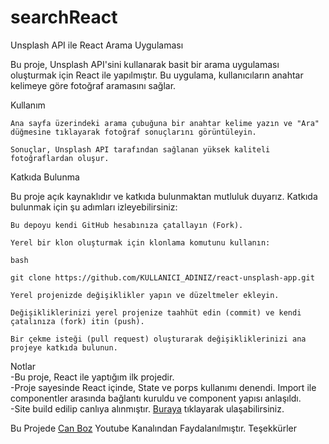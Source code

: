 # searchReact
Unsplash API ile React Arama Uygulaması

Bu proje, Unsplash API'sini kullanarak basit bir arama uygulaması oluşturmak için React ile yapılmıştır. Bu uygulama, kullanıcıların anahtar kelimeye göre fotoğraf aramasını sağlar.

Kullanım

    Ana sayfa üzerindeki arama çubuğuna bir anahtar kelime yazın ve "Ara" düğmesine tıklayarak fotoğraf sonuçlarını görüntüleyin.

    Sonuçlar, Unsplash API tarafından sağlanan yüksek kaliteli fotoğraflardan oluşur.

Katkıda Bulunma

Bu proje açık kaynaklıdır ve katkıda bulunmaktan mutluluk duyarız. Katkıda bulunmak için şu adımları izleyebilirsiniz:

    Bu depoyu kendi GitHub hesabınıza çatallayın (Fork).

    Yerel bir klon oluşturmak için klonlama komutunu kullanın:

    bash

    git clone https://github.com/KULLANICI_ADINIZ/react-unsplash-app.git

    Yerel projenizde değişiklikler yapın ve düzeltmeler ekleyin.

    Değişikliklerinizi yerel projenize taahhüt edin (commit) ve kendi çatalınıza (fork) itin (push).

    Bir çekme isteği (pull request) oluşturarak değişikliklerinizi ana projeye katkıda bulunun.

Notlar <br>
-Bu proje, React ile yaptığım ilk projedir. <br>
-Proje sayesinde React içinde, State ve porps kullanımı denendi. Import ile componentler arasında bağlantı kuruldu ve component yapısı anlaşıldı.<br>
-Site build edilip canlıya alınmıştır. <a href="https://whatareyoulookingforinthiswebpage.netlify.app">Buraya</a> tıklayarak ulaşabilirsiniz.<br>
<p>Bu Projede <a href="https://www.youtube.com/@canboz">Can Boz</a> Youtube Kanalından Faydalanılmıştır. Teşekkürler</p>





